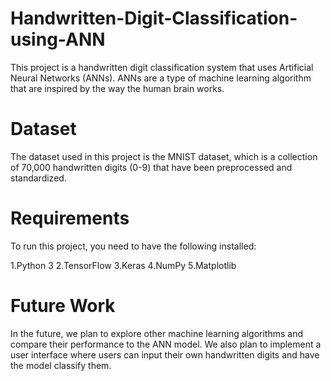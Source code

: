 # Handwritten-Digit-Classification-using-ANN


This project is a handwritten digit classification system that uses Artificial Neural Networks (ANNs). ANNs are a type of machine learning algorithm that are inspired by the way the human brain works.

# Dataset
The dataset used in this project is the MNIST dataset, which is a collection of 70,000 handwritten digits (0-9) that have been preprocessed and standardized.

# Requirements
To run this project, you need to have the following installed:

1.Python 3
2.TensorFlow
3.Keras
4.NumPy
5.Matplotlib

# Future Work
In the future, we plan to explore other machine learning algorithms and compare their performance to the ANN model. We also plan to implement a user interface where users can input their own handwritten digits and have the model classify them.


